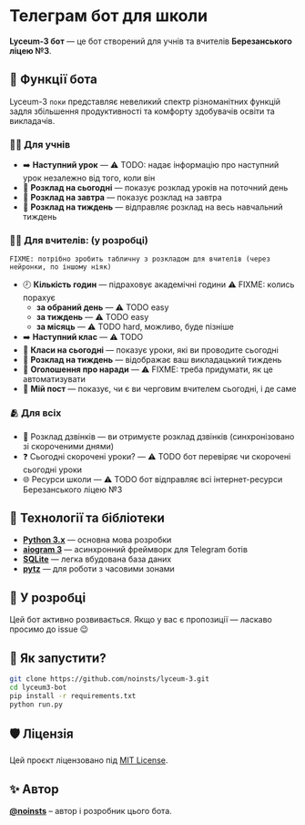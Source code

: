 # Телеграм бот для школи

**Lyceum-3 бот** — це бот створений для учнів та вчителів **Березанського ліцею №3**.

## 🧩 Функції бота

Lyceum-3 `поки` представляє невеликий спектр різноманітних функцій задля збільшення продуктивності та комфорту здобувачів освіти та викладачів.

### 👨‍🎓 Для учнів

- ➡️ **Наступний урок** — ⚠️ TODO: надає інформацію про наступний урок незалежно від того, коли він
- 📅 **Розклад на сьогодні** — показує розклад уроків на поточний день
- 🌇 **Розклад на завтра** — показує розклад на завтра
- 📝 **Розклад на тиждень** — відправляє розклад на весь навчальний тиждень

### 👨‍🏫 Для вчителів: (у розробці) 

```
FIXME: потрібно зробить табличну з розкладом для вчителів (через нейронки, по іншому ніяк)
```

- 🕗 **Кількість годин** — підраховує академічні години ⚠️ FIXME: колись порахує
  - **за обраний день** — ⚠️ TODO easy
  - **за тиждень** — ⚠️  TODO easy
  - **за місяць** — ⚠️ TODO hard, можливо, буде пізніше
- ➡️ **Наступний клас** — ⚠️ TODO
- 📅 **Класи на сьогодні** — показує уроки, які ви проводите сьогодні
- 📝 **Розклад на тиждень** — відображає ваш викладацький тиждень
- 👥 **Оголошення про наради** — ⚠️ FIXME: треба придумати, як це автоматизувати
- 🚦 **Мій пост** — показує, чи є ви черговим вчителем сьогодні, і де саме


### 🫂 Для всіх

- 🔔 Розклад дзвінків — ви отримуєте розклад дзвінків (синхронізовано зі скороченими днями)
- ❓ Сьогодні скорочені уроки? — ⚠️ TODO бот перевіряє чи скорочені сьогодні уроки
- 🌐 Ресурси школи — ⚠️ TODO бот відправляє всі інтернет-ресурси Березанського ліцею №3


## 🧰 Технології та бібліотеки
- **[Python 3.x](https://python.org/)** — основна мова розробки
- **[aiogram 3](https://aiogram.dev/)** — асинхронний фреймворк для Telegram ботів
- **[SQLite](https://docs.python.org/3/library/sqlite3.html)** — легка вбудована база даних
- **[pytz](https://pypi.org/project/pytz/)** — для роботи з часовими зонами

## 🚀 У розробці
Цей бот активно розвивається. Якщо у вас є пропозиції — ласкаво просимо до issue 😉

## 🧠 Як запустити?

```bash
git clone https://github.com/noinsts/lyceum-3.git
cd lyceum3-bot
pip install -r requirements.txt
python run.py
```

## 🛡 Ліцензія  
Цей проєкт ліцензовано під [MIT License](./LICENSE).

## ✨ Автор
**[@noinsts](https://github.com/noinsts)** – автор і розробник цього бота.
